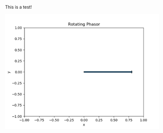 This is a test!



![Plotted with graphPlotter!](/programming/python/images/3a8d5fa023bc11ed80eac821587c6744.png)

